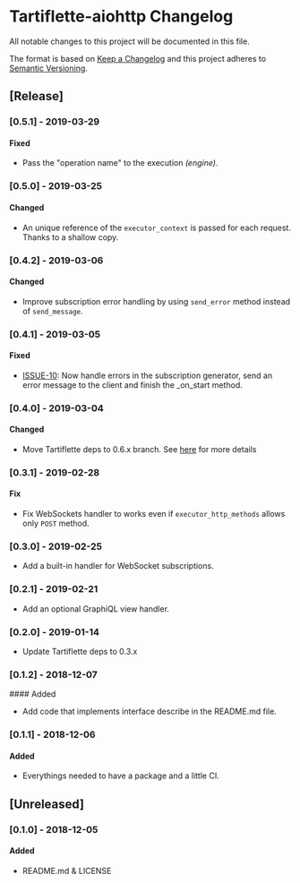 # Tartiflette-aiohttp Changelog

All notable changes to this project will be documented in this file.

The format is based on [Keep a Changelog](http://keepachangelog.com/en/1.0.0/)
and this project adheres to [Semantic Versioning](http://semver.org/spec/v2.0.0.html).

## [Release]

### [0.5.1] - 2019-03-29

#### Fixed

- Pass the "operation name" to the execution _(engine)_.

### [0.5.0] - 2019-03-25

#### Changed

- An unique reference of the `executor_context` is passed for each request. Thanks to a shallow copy.

### [0.4.2] - 2019-03-06

#### Changed

- Improve subscription error handling by using `send_error` method instead of `send_message`.

### [0.4.1] - 2019-03-05

#### Fixed

- [ISSUE-10](https://github.com/dailymotion/tartiflette-aiohttp/issues/10): Now handle errors in the subscription generator, send an error message to the client and finish the _on_start method.

### [0.4.0] - 2019-03-04

#### Changed

- Move Tartiflette deps to 0.6.x branch. See [here](https://github.com/dailymotion/tartiflette/blob/master/CHANGELOG.md) for more details

### [0.3.1] - 2019-02-28

#### Fix

- Fix WebSockets handler to works even if `executor_http_methods` allows only `POST` method.

### [0.3.0] - 2019-02-25

- Add a built-in handler for WebSocket subscriptions.

### [0.2.1] - 2019-02-21

- Add an optional GraphiQL view handler.

### [0.2.0] - 2019-01-14

- Update Tartiflette deps to 0.3.x

### [0.1.2] - 2018-12-07

#### Added

- Add code that implements interface describe in the README.md file.

### [0.1.1] - 2018-12-06

#### Added

- Everythings needed to have a package and a little CI.

## [Unreleased]

### [0.1.0] - 2018-12-05

#### Added

- README.md & LICENSE
